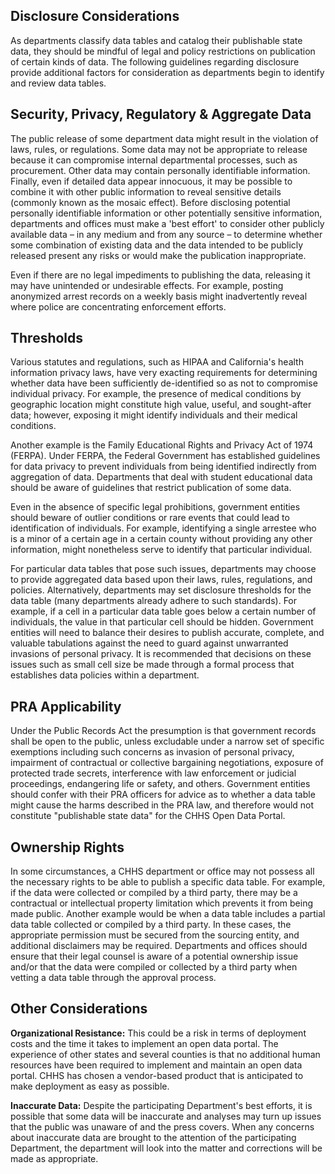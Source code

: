 ## Disclosure Considerations

As departments classify data tables and catalog their publishable state data, they should be mindful of legal and policy restrictions on publication of certain kinds of data. The following guidelines regarding disclosure provide additional factors for consideration as departments begin to identify and review data tables.

## **Security, Privacy, Regulatory & Aggregate Data** 

The public release of some department data might result in the violation of laws, rules, or regulations. Some data may not be appropriate to release because it can compromise internal departmental processes, such as procurement. Other data may contain personally identifiable information. Finally, even if detailed data appear innocuous, it may be possible to combine it with other public information to reveal sensitive details (commonly known as the mosaic effect). Before disclosing potential personally identifiable information or other potentially sensitive information, departments and offices must make a 'best effort' to consider other publicly available data – in any medium and from any source – to determine whether some combination of existing data and the data intended to be publicly released present any risks or would make the publication inappropriate.

Even if there are no legal impediments to publishing the data, releasing it may have unintended or undesirable effects. For example, posting anonymized arrest records on a weekly basis might inadvertently reveal where police are concentrating enforcement efforts.

## **Thresholds**

Various statutes and regulations, such as HIPAA and California's health information privacy laws, have very exacting requirements for determining whether data have been sufficiently de-identified so as not to compromise individual privacy. For example, the presence of medical conditions by geographic location might constitute high value, useful, and sought-after data; however, exposing it might identify individuals and their medical conditions.

Another example is the Family Educational Rights and Privacy Act of 1974 (FERPA). Under FERPA, the Federal Government has established guidelines for data privacy to prevent individuals from being identified indirectly from aggregation of data. Departments that deal with student educational data should be aware of guidelines that restrict publication of some data.

Even in the absence of specific legal prohibitions, government entities should beware of outlier conditions or rare events that could lead to identification of individuals. For example, identifying a single arrestee who is a minor of a certain age in a certain county without providing any other information, might nonetheless serve to identify that particular individual.

For particular data tables that pose such issues, departments may choose to provide aggregated data based upon their laws, rules, regulations, and policies. Alternatively, departments may set disclosure thresholds for the data table (many departments already adhere to such standards). For example, if a cell in a particular data table goes below a certain number of individuals, the value in that particular cell should be hidden. Government entities will need to balance their desires to publish accurate, complete, and valuable tabulations against the need to guard against unwarranted invasions of personal privacy. It is recommended that decisions on these issues such as small cell size be made through a formal process that establishes data policies within a department.

## **PRA Applicability**

Under the Public Records Act the presumption is that government records shall be open to the public, unless excludable under a narrow set of specific exemptions including such concerns as invasion of personal privacy, impairment of contractual or collective bargaining negotiations, exposure of protected trade secrets, interference with law enforcement or judicial proceedings, endangering life or safety, and others. Government entities should confer with their PRA officers for advice as to whether a data table might cause the harms described in the PRA law, and therefore would not constitute "publishable state data" for the CHHS Open Data Portal.

## **Ownership Rights**

In some circumstances, a CHHS department or office may not possess all the necessary rights to be able to publish a specific data table. For example, if the data were collected or compiled by a third party, there may be a contractual or intellectual property limitation which prevents it from being made public. Another example would be when a data table includes a partial data table collected or compiled by a third party. In these cases, the appropriate permission must be secured from the sourcing entity, and additional disclaimers may be required. Departments and offices should ensure that their legal counsel is aware of a potential ownership issue and/or that the data were compiled or collected by a third party when vetting a data table through the approval process.

## Other Considerations

**Organizational Resistance:** This could be a risk in terms of deployment costs and the time it takes to implement an open data portal. The experience of other states and several counties is that no additional human resources have been required to implement and maintain an open data portal. CHHS has chosen a vendor-based product that is anticipated to make deployment as easy as possible.

**Inaccurate Data:** Despite the participating Department's best efforts, it is possible that some data will be inaccurate and analyses may turn up issues that the public was unaware of and the press covers. When any concerns about inaccurate data are brought to the attention of the participating Department, the department will look into the matter and corrections will be made as appropriate.
